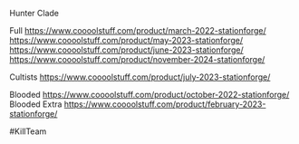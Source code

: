 Hunter Clade

Full https://www.coooolstuff.com/product/march-2022-stationforge/
https://www.coooolstuff.com/product/may-2023-stationforge/
https://www.coooolstuff.com/product/june-2023-stationforge/
https://www.coooolstuff.com/product/november-2024-stationforge/

Cultists
https://www.coooolstuff.com/product/july-2023-stationforge/

Blooded
https://www.coooolstuff.com/product/october-2022-stationforge/
Blooded Extra https://www.coooolstuff.com/product/february-2023-stationforge/

#KillTeam

